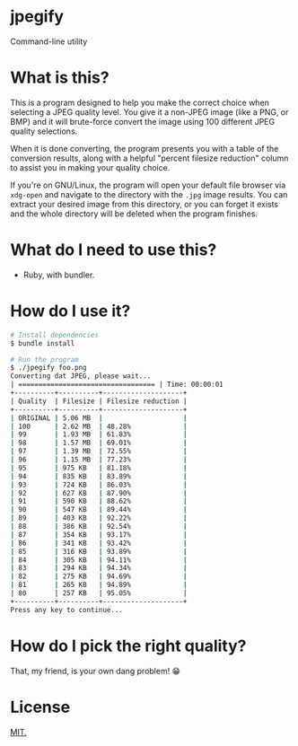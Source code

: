 # jpegify

Command-line utility

# What is this?

This is a program designed to help you make the correct choice when selecting a
JPEG quality level. You give it a non-JPEG image (like a PNG, or BMP) and it
will brute-force convert the image using 100 different JPEG quality selections.

When it is done converting, the program presents you with a table of the
conversion results, along with a helpful "percent filesize reduction" column
to assist you in making your quality choice.

If you're on GNU/Linux, the program will open your default file browser via
`xdg-open` and navigate to the directory with the `.jpg` image results. You can
extract your desired image from this directory, or you can forget it exists and
the whole directory will be deleted when the program finishes.

# What do I need to use this?

 - Ruby, with bundler.

# How do I use it?

```bash
# Install dependencies
$ bundle install

# Run the program
$ ./jpegify foo.png
Converting dat JPEG, please wait...
| ================================== | Time: 00:00:01
+----------+----------+--------------------+
| Quality  | Filesize | Filesize reduction |
+----------+----------+--------------------+
| ORIGINAL | 5.06 MB  |                    |
| 100      | 2.62 MB  | 48.28%             |
| 99       | 1.93 MB  | 61.83%             |
| 98       | 1.57 MB  | 69.01%             |
| 97       | 1.39 MB  | 72.55%             |
| 96       | 1.15 MB  | 77.23%             |
| 95       | 975 KB   | 81.18%             |
| 94       | 835 KB   | 83.89%             |
| 93       | 724 KB   | 86.03%             |
| 92       | 627 KB   | 87.90%             |
| 91       | 590 KB   | 88.62%             |
| 90       | 547 KB   | 89.44%             |
| 89       | 403 KB   | 92.22%             |
| 88       | 386 KB   | 92.54%             |
| 87       | 354 KB   | 93.17%             |
| 86       | 341 KB   | 93.42%             |
| 85       | 316 KB   | 93.89%             |
| 84       | 305 KB   | 94.11%             |
| 83       | 294 KB   | 94.34%             |
| 82       | 275 KB   | 94.69%             |
| 81       | 265 KB   | 94.89%             |
| 80       | 257 KB   | 95.05%             |
+----------+----------+--------------------+
Press any key to continue...
```

# How do I pick the right quality?

That, my friend, is your own dang problem! :grin:

# License

[MIT.][license]

[license]: LICENSE
